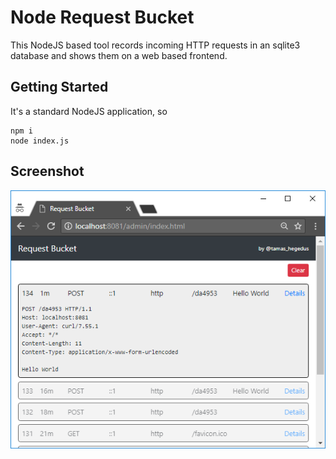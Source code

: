 Node Request Bucket
===================

This NodeJS based tool records incoming HTTP requests in an sqlite3 database and shows them on a web based frontend.


Getting Started
---------------

It's a standard NodeJS application, so

    npm i
    node index.js

    
Screenshot
----------

![Web GUI](/docs/screenshot01.png)
